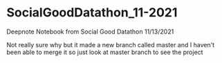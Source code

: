 # SocialGoodDatathon_11-2021
Deepnote Notebook from Social Good Datathon 11/13/2021


Not really sure why but it made a new branch called master and I haven't been able to merge it so just look at master branch to see the project 
